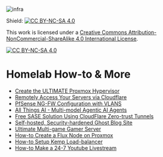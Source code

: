 ![infra](https://i.imgur.com/lAkNUK3.png)

Shield: [![CC BY-NC-SA 4.0][cc-by-nc-sa-shield]][cc-by-nc-sa]

This work is licensed under a
[Creative Commons Attribution-NonCommercial-ShareAlike 4.0 International License][cc-by-nc-sa].

[![CC BY-NC-SA 4.0][cc-by-nc-sa-image]][cc-by-nc-sa]

[cc-by-nc-sa]: http://creativecommons.org/licenses/by-nc-sa/4.0/
[cc-by-nc-sa-image]: https://licensebuttons.net/l/by-nc-sa/4.0/88x31.png
[cc-by-nc-sa-shield]: https://img.shields.io/badge/License-CC%20BY--NC--SA%204.0-lightgrey.svg

# Homelab How-to & More
- [Create the ULTIMATE Proxmox Hypervisor](https://github.com/bmurrtech/how-to-homelab/blob/main/how-to_ultimate_proxmox.md)
- [Remotely Access Your Servers via Cloudflare](https://github.com/bmurrtech/how-to-homelab/blob/main/how-to_cloudflare.md)
- [PfSense NG-FW Configuration with VLANS](https://github.com/bmurrtech/how-to-homelab/blob/main/how-to_pfsense.md)
- [All Things AI - Multi-model Agentic AI Agents](https://github.com/bmurrtech/how-to-homelab/blob/main/how-to_AI.md)
- [Free SASE Solution Using CloudFlare Zero-trust Tunnels](https://github.com/bmurrtech/how-to-homelab/blob/main/how-to_cloudflare.md)
- [Self-hosted, Security-hardened Ghost Blog Site](https://github.com/bmurrtech/how-to-homelab/blob/main/how-to_ghost_blog.md)
- [Ultimate Multi-game Gamer Server](https://github.com/bmurrtech/how-to-homelab/blob/main/how-to_game_servers.md)
- [How-to Create a Flux Node on Proxmox](https://github.com/bmurrtech/how-to-homelab/blob/main/how-to_flux_proxmox_node.md)
- [How-to Setup Kemp Load-balancer](https://github.com/bmurrtech/how-to-homelab/blob/main/how-to_kemp_loadmaster.md)
- [How-to Make a 24-7 Youtube Livestream](https://github.com/bmurrtech/how-to-homelab/blob/main/how-to_24-7_livestream.md)
